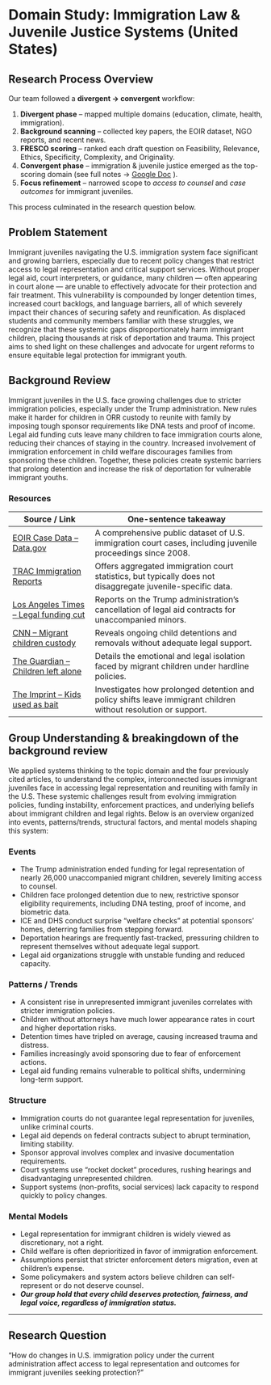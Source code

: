 # Domain Study: Immigration Law & Juvenile Justice Systems (United States)

## Research Process Overview

Our team followed a **divergent → convergent** workflow:

1. **Divergent phase** –
mapped multiple domains (education, climate, health, immigration).  
2. **Background scanning** –
collected key papers, the EOIR dataset, NGO reports, and recent news.  
3. **FRESCO scoring** –
ranked each draft question on
Feasibility, Relevance, Ethics, Specificity, Complexity, and Originality.  
4. **Convergent phase** –
immigration & juvenile justice emerged as the top-scoring domain
(see full notes →
[Google Doc](https://docs.google.com/document/d/1Wo8sHQ3FvOEXaQ5oRqN3xzSI-P6H3Mz-ySBnWYSa9dc/edit?usp=sharing)
).
5. **Focus refinement** –
narrowed scope to *access to counsel* and *case outcomes* for immigrant juveniles.

This process culminated in the research question below.

## Problem Statement
> <!-- One concise paragraph describing the real-world problems as you 
> (or someone you know) experienced it.  
> Explain who is affected and why it matters. -->
Immigrant juveniles navigating the U.S. immigration system face significant
and growing barriers, especially due to recent policy changes that
restrict access to legal representation and critical support services. Without
proper legal aid, court interpreters, or guidance, many children — often appearing
in court alone — are unable to effectively advocate for their protection and fair
treatment. This vulnerability is compounded by longer detention times, increased
court backlogs, and language barriers, all of which severely impact their
chances of securing safety and reunification. As displaced students and
community members familiar with these struggles, we recognize that these
systemic gaps disproportionately harm immigrant children, placing thousands at
risk of deportation and trauma. This project aims to shed light on these
challenges and advocate for urgent reforms to ensure equitable legal protection
for immigrant youth.

## Background Review

Immigrant juveniles in the U.S. face growing challenges
due to stricter immigration policies, especially under the Trump administration.
New rules make it harder for children in ORR custody to reunite with family
by imposing tough sponsor requirements like DNA tests and proof of income.
Legal aid funding cuts leave many children to face immigration courts alone,
reducing their chances of staying in the country. Increased involvement
of immigration enforcement in child welfare discourages families
from sponsoring these children. Together, these policies create
systemic barriers that prolong detention and increase the risk of deportation
for vulnerable immigrant youths.

### Resources

| Source / Link | One-sentence takeaway |
|---------------|-----------------------|
| [EOIR Case Data – Data.gov](https://catalog.data.gov/dataset/eoir-case-data) | A comprehensive public dataset of U.S. immigration court cases, including juvenile proceedings since 2008. |
| [TRAC Immigration Reports](https://trac.syr.edu/immigration/) | Offers aggregated immigration court statistics, but typically does not disaggregate juvenile-specific data. |
| [Los Angeles Times – Legal funding cut](https://www.latimes.com/california/story/2025-03-21/migrant-children-legal-funding-trump) | Reports on the Trump administration’s cancellation of legal aid contracts for unaccompanied minors. |
| [CNN – Migrant children custody](https://www.cnn.com/2025/06/04/politics/migrant-children-families-government-custody) | Reveals ongoing child detentions and removals without adequate legal support. |
| [The Guardian – Children left alone](https://www.theguardian.com/us-news/ng-interactive/2025/jun/05/trumps-immigration-children-unaccompanied-minors) | Details the emotional and legal isolation faced by migrant children under hardline policies. |
| [The Imprint – Kids used as bait](https://imprintnews.org/top-stories/the-children-are-being-used-as-bait/261090) | Investigates how prolonged detention and policy shifts leave immigrant children without resolution or support. |

## Group Understanding & breakingdown of the background review

We applied systems thinking to the topic domain and the four previously
cited articles, to understand the complex, interconnected issues
immigrant juveniles face in accessing legal representation and reuniting
with family in the U.S. These systemic challenges result
from evolving immigration policies, funding instability, enforcement practices,
and underlying beliefs about immigrant children and legal rights.
Below is an overview organized into events, patterns/trends, structural factors,
and mental models shaping this system:

### Events  

- The Trump administration ended funding for legal representation
of nearly 26,000 unaccompanied migrant children, severely limiting access
to counsel.  
- Children face prolonged detention due to new, restrictive sponsor eligibility
requirements, including DNA testing, proof of income, and biometric data.  
- ICE and DHS conduct surprise “welfare checks” at potential sponsors’ homes,
deterring families from stepping forward.  
- Deportation hearings are frequently fast-tracked, pressuring children
to represent themselves without adequate legal support.  
- Legal aid organizations struggle with unstable funding and reduced capacity.  

### Patterns / Trends  

- A consistent rise in unrepresented immigrant juveniles correlates with stricter
immigration policies.  
- Children without attorneys have much lower appearance rates in court
and higher deportation risks.  
- Detention times have tripled on average, causing increased trauma and distress.
- Families increasingly avoid sponsoring due to fear of enforcement actions.  
- Legal aid funding remains vulnerable to political shifts,
undermining long-term support.  

### Structure  

- Immigration courts do not guarantee legal representation for juveniles,
unlike criminal courts.  
- Legal aid depends on federal contracts subject to abrupt termination,
limiting stability.  
- Sponsor approval involves complex and invasive documentation requirements.  
- Court systems use “rocket docket” procedures, rushing hearings
and disadvantaging unrepresented children.  
- Support systems (non-profits, social services) lack capacity to respond quickly
to policy changes.  

### Mental Models  

- Legal representation for immigrant children is widely viewed as discretionary,
not a right.  
- Child welfare is often deprioritized in favor of immigration enforcement.  
- Assumptions persist that stricter enforcement deters migration,
even at children’s expense.  
- Some policymakers and system actors believe children can self-represent
or do not deserve counsel.  
- ***Our group hold that every child deserves protection,
fairness, and legal voice, regardless of immigration status.***

---

> <!-- Explain—in your own words—how the domain
> works and where the pain points are.  
> You can embed a diagram, bullet causal loops, or add a short narrative -->

## Research Question

“How do changes in U.S. immigration policy under the current administration
affect access to legal representation and outcomes
for immigrant juveniles seeking protection?”
